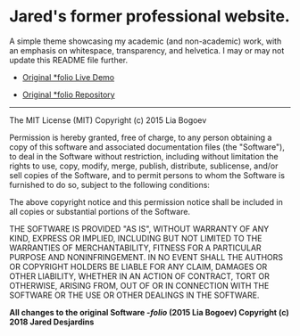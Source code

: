 # Jared's former professional website.
A simple theme showcasing my academic (and non-academic) work, with an emphasis on whitespace, transparency, and helvetica. I may or may not update this README file further.

- <a href="http://liabogoev.com/-folio">Original *folio Live Demo</a>

- <a href="https://github.com/bogoli/-folio">Original *folio Repository</a>

<hr/>

The MIT License (MIT)
Copyright (c) 2015 Lia Bogoev

Permission is hereby granted, free of charge, to any person obtaining a copy of this software and associated documentation files (the "Software"), to deal in the Software without restriction, including without limitation the rights to use, copy, modify, merge, publish, distribute, sublicense, and/or sell copies of the Software, and to permit persons to whom the Software is furnished to do so, subject to the following conditions:

The above copyright notice and this permission notice shall be included in all copies or substantial portions of the Software.

THE SOFTWARE IS PROVIDED "AS IS", WITHOUT WARRANTY OF ANY KIND, EXPRESS OR IMPLIED, INCLUDING BUT NOT LIMITED TO THE WARRANTIES OF MERCHANTABILITY, FITNESS FOR A PARTICULAR PURPOSE AND NONINFRINGEMENT. IN NO EVENT SHALL THE AUTHORS OR COPYRIGHT HOLDERS BE LIABLE FOR ANY CLAIM, DAMAGES OR OTHER LIABILITY, WHETHER IN AN ACTION OF CONTRACT, TORT OR OTHERWISE, ARISING FROM, OUT OF OR IN CONNECTION WITH THE SOFTWARE OR THE USE OR OTHER DEALINGS IN THE SOFTWARE.

**All changes to the original Software *-folio* (2015 Lia Bogoev) Copyright (c) 2018 Jared Desjardins**
